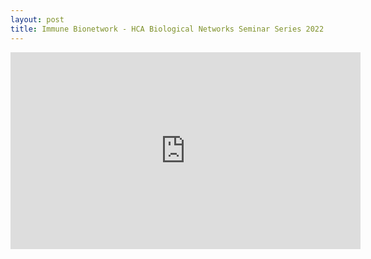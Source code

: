 ```yaml
---
layout: post
title: Immune Bionetwork - HCA Biological Networks Seminar Series 2022
---
```


<p align="center"><iframe width="560" height="315" src="https://www.youtube.com/embed/6-rRcqfgTNM" frameborder="0" allow="accelerometer; autoplay; clipboard-write; encrypted-media; gyroscope; picture-in-picture" allowfullscreen></iframe></p>

<br />
